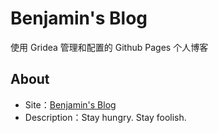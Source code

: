 # Benjamin's Blog

使用 Gridea 管理和配置的 Github Pages 个人博客

## About

- Site：<a href="https://yyl125.top/" target="_blank">Benjamin's Blog</a>
- Description：Stay hungry. Stay foolish.
